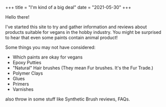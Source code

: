 +++
title = "I'm kind of a big deal"
date = "2021-05-30"
+++

Hello there!

I've started this site to try and gather information and reviews about products suitable for vegans in the hobby industry.  You might be surprised to hear that even some paints contain animal product!

Some things you may not have considered:

 
- Which paints are okay for vegans
- Epoxy Putties 
- "Natural" Hair brushes (They mean Fur brushes. It's the Fur Trade.)
- Polymer Clays
- Glues
- Primers
- Varnishes 

also throw in some stuff like Synthetic Brush reviews, FAQs.

